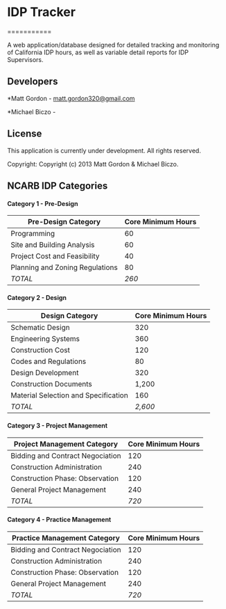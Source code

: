 # IDP Tracker
===========

A web application/database designed for detailed tracking and monitoring of California IDP hours, as well as variable detail reports for IDP Supervisors.

## Developers

*Matt Gordon - matt.gordon320@gmail.com

*Michael Biczo - 

## License

This application is currently under development. All rights reserved.

Copyright: Copyright (c) 2013 Matt Gordon & Michael Biczo.

## NCARB IDP Categories

#### Category 1 - Pre-Design

| **Pre-Design Category**         | **Core Minimum Hours** |
| ------------------------------- | ---------------------- |
| Programming                     |                     60 |
| Site and Building Analysis      |                     60 |
| Project Cost and Feasibility    |                     40 |
| Planning and Zoning Regulations |                     80 |
| *TOTAL*                         |                  *260* |

#### Category 2 - Design

| **Design Category**                  | **Core Minimum Hours** |
| -----------------------------------  | ---------------------- |
| Schematic Design                     |                    320 |
| Engineering Systems    		       |                    360 |
| Construction Cost   			       |                    120 |
| Codes and Regulations                |                     80 |
| Design Development 			       |                    320 |
| Construction Documents               |                  1,200 |
| Material Selection and Specification |                    160 |
| *TOTAL*                              |                *2,600* |

#### Category 3 - Project Management

| **Project Management Category**      | **Core Minimum Hours** |
| -----------------------------------  | ---------------------- |
| Bidding and Contract Negociation     |                    120 |
| Construction Administration          |                    240 |
| Construction Phase: Observation      |                    120 |
| General Project Management           |                    240 |
| *TOTAL*                              |                  *720* |

#### Category 4 - Practice Management

| **Practice Management Category**      | **Core Minimum Hours** |
| -----------------------------------  | ---------------------- |
| Bidding and Contract Negociation     |                    120 |
| Construction Administration          |                    240 |
| Construction Phase: Observation      |                    120 |
| General Project Management           |                    240 |
| *TOTAL*                              |                  *720* |